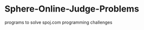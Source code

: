 Sphere-Online-Judge-Problems
============================
programs to solve spoj.com programming challenges
